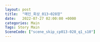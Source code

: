 ```yaml
---
layout: post
title:  "메인_회상_013~028장"
date:   2022-07-27 02:00:00 +0000
categories: Main
Tags: Story Main
SceneCode: ["scene_skip_cp013-028_q1_s10"]
---
```

